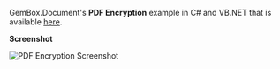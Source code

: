GemBox.Document's **PDF Encryption** example in C# and VB.NET that is available [here](https://www.gemboxsoftware.com/document/examples/c-sharp-vb-net-pdf-encryption/1103).

**Screenshot**

![PDF Encryption Screenshot](https://www.gemboxsoftware.com/Document/Examples/Content/Protection/PDFEncryption/PdfEncryption.png)